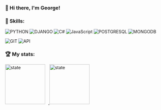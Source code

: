 ### 👋 Hi there, I'm George! 

### 🔨 Skills:


![PYTHON](https://img.shields.io/badge/Python-87abdd?style=for-the-badge&logo=python&logoColor=white)
![DJANGO](https://img.shields.io/badge/Django-092E20?style=for-the-badge&logo=django&logoColor=white)
![C#](https://img.shields.io/badge/C%23-239120?style=for-the-badge&logo=c-sharp&logoColor=white)
![JavaScript](https://img.shields.io/badge/-JavaScript-F9DC3E?style=for-the-badge&logo=JavaScript&logoColor=black)
![POSTGRESQL](https://img.shields.io/badge/PostgreSQL-316192?style=for-the-badge&logo=postgresql&logoColor=white)
![MONGODB](https://img.shields.io/badge/MongoDB-4EA94B?style=for-the-badge&logo=mongodb&logoColor=white)


![GIT](https://img.shields.io/badge/-Git-3f2c00?style=for-the-badge&logo=GIT&logoColor=f05030)
![API](https://img.shields.io/badge/-API-141130?style=for-the-badge)


### :trophy: My stats:

<div>
<a href="https://github-readme-stats.vercel.app/api?username=George-c0de&hide=contribs&show_icons=true">
  <img height="130" style="margin-right: 10px" src="https://github-readme-stats.vercel.app/api?username=George-c0de&show_icons=true"  alt="state"/>
</a>
<a href="https://github-readme-stats.vercel.app/api/top-langs/?username=George-c0de&layout=compact">
  <img height="130" src="https://github-readme-stats.vercel.app/api/top-langs/?username=George-c0de&layout=compact"  alt="state"/>
</a>
</div>